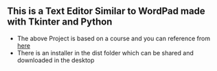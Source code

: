 ## This is a Text Editor Similar to WordPad made with Tkinter and Python
- The above Project is based on a course and you can reference from [here](https://www.youtube.com/watch?v=wRIUnHO_6KY)
- There is an installer in the dist folder which can be shared and downloaded in the desktop


